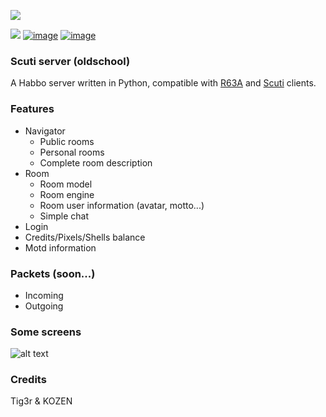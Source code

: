 ![](https://zupimages.net/up/20/26/jo6y.png)

[![](https://dcbadge.vercel.app/api/server/tKXnzSR?style=flat&theme=plastic)](https://discord.gg/tKXnzSR)
[![image](https://img.shields.io/badge/version-not%20stable-red)]()
[![image](https://img.shields.io/badge/info-do%20not%20use%20in%20production-orange)]()

### Scuti server (oldschool)
A Habbo server written in Python, compatible with [R63A](https://github.com/QGarot/scuti-web-oldschool/) and [Scuti](https://github.com/kozennnn/scuti-renderer) clients.

### Features

- Navigator
  - Public rooms
  - Personal rooms
  - Complete room description
- Room
  - Room model
  - Room engine
  - Room user information (avatar, motto...)
  - Simple chat
- Login
- Credits/Pixels/Shells balance
- Motd information

### Packets (soon...)

- Incoming
- Outgoing

### Some screens

![alt text](https://i.goopics.net/7wteg6.png)


### Credits
Tig3r & KOZEN